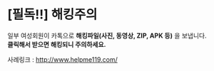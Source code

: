 # [필독!!] 해킹주의
일부 여성회원이 카톡으로 **해킹파일(사진, 동영상, ZIP, APK 등)** 을 보냅니다.    
**클릭해서 받으면 해킹되니 주의하세요.**  

   

사례링크 : <http://www.helpme119.com/>  
